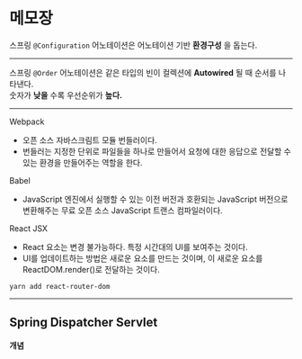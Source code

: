 # 메모장  

스프링 ```@Configuration``` 어노테이션은 어노테이션 기반 __환경구성__ 을 돕는다.

---  

스프링 ```@Order``` 어노테이션은 같은 타입의 빈이 컬렉션에 __Autowired__ 될 때 순서를 나타낸다.  
숫자가 __낮을__ 수록 우선순위가 __높다.__  

---

Webpack
*  오픈 소스 자바스크림트 모듈 번들러이다.  
  * 번들러는 지정한 단위로 파일들을 하나로 만들어서 요청에 대한 응답으로 전달할 수 있는 환경을 만들어주는 역할을 한다.

Babel  
* JavaScript 엔진에서 실행할 수 있는 이전 버전과 호환되는 JavaScript 버전으로 변환해주는 무료 오픈 소스 JavaScript 트랜스 컴파일러이다.

React JSX  
* React 요소는 변경 불가능하다. 특정 시간대의 UI를 보여주는 것이다.
* UI를 업데이트하는 방법은 새로운 요소를 만드는 것이며, 이 새로운 요소를 ReactDOM.render()로 전달하는 것이다.  

```yarn add react-router-dom```

---

## Spring Dispatcher Servlet

__개념__  
